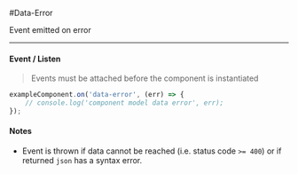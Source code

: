 #Data-Error

Event emitted on error

---

#### Event / Listen

> Events must be attached before the component is instantiated

```js
exampleComponent.on('data-error', (err) => {
    // console.log('component model data error', err);
});
```

#### Notes

* Event is thrown if data cannot be reached (i.e. status code `>= 400`) or if returned `json` has a syntax error.
